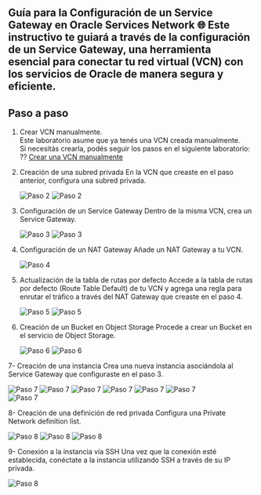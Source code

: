 Guía para la Configuración de un Service Gateway en Oracle Services Network 🌐
Este instructivo te guiará a través de la configuración de un Service Gateway, una herramienta esencial para conectar tu red virtual (VCN) con los servicios de Oracle de manera segura y eficiente.
---
## Paso a paso

1. Crear VCN manualmente.  
   Este laboratorio asume que ya tenés una VCN creada manualmente.  
   Si necesitás crearla, podés seguir los pasos en el siguiente laboratorio:  
   ?? [Crear una VCN manualmente](../Create-a-VCN-Manually/Create-a-VCN-Manually.md)


2. Creación de una subred privada
En la VCN que creaste en el paso anterior, configura una subred privada.

   ![Paso 2](../screenshots/Service-Gateway/02-Service-Gateway.png)
   ![Paso 2](../screenshots/Service-Gateway/02B-Service-Gateway.png)

3. Configuración de un Service Gateway
Dentro de la misma VCN, crea un Service Gateway.

   ![Paso 3](../screenshots/Service-Gateway/03-Service-Gateway.png)
   ![Paso 3](../screenshots/Service-Gateway/03B-Service-Gateway.png)
   
4. Configuración de un NAT Gateway
Añade un NAT Gateway a tu VCN.
   
   ![Paso 4](../screenshots/Service-Gateway/04-Service-Gateway.png)   

5. Actualización de la tabla de rutas por defecto
Accede a la tabla de rutas por defecto (Route Table Default) de tu VCN y agrega una regla para enrutar el tráfico a través del NAT Gateway que creaste en el paso 4.
   
   ![Paso 5](../screenshots/Service-Gateway/05-Service-Gateway.png)
   ![Paso 5](../screenshots/Service-Gateway/05B-Service-Gateway.png)   
   
6. Creación de un Bucket en Object Storage
Procede a crear un Bucket en el servicio de Object Storage.

   ![Paso 6](../screenshots/Service-Gateway/06-Service-Gateway.png)
   ![Paso 6](../screenshots/Service-Gateway/06B-Service-Gateway.png)   
   
7- Creación de una instancia
Crea una nueva instancia asociándola al Service Gateway que configuraste en el paso 3.

   ![Paso 7](../screenshots/Service-Gateway/07-Service-Gateway.png)
   ![Paso 7](../screenshots/Service-Gateway/07B-Service-Gateway.png)
   ![Paso 7](../screenshots/Service-Gateway/07C-Service-Gateway.png)
   ![Paso 7](../screenshots/Service-Gateway/07D-Service-Gateway.png)
   ![Paso 7](../screenshots/Service-Gateway/07E-Service-Gateway.png)
   ![Paso 7](../screenshots/Service-Gateway/07F-Service-Gateway.png)   
   ![Paso 7](../screenshots/Service-Gateway/07H-Service-Gateway.png)      
   
8- Creación de una definición de red privada
Configura una Private Network definition list.

   ![Paso 8](../screenshots/Service-Gateway/08-Service-Gateway.png)
   ![Paso 8](../screenshots/Service-Gateway/08B-Service-Gateway.png)
   ![Paso 8](../screenshots/Service-Gateway/08C-Service-Gateway.png)   
   
9- Conexión a la instancia vía SSH
Una vez que la conexión esté establecida, conéctate a la instancia utilizando SSH a través de su IP privada.

   ![Paso 8](../screenshots/Service-Gateway/09-Service-Gateway.png)
   
   
